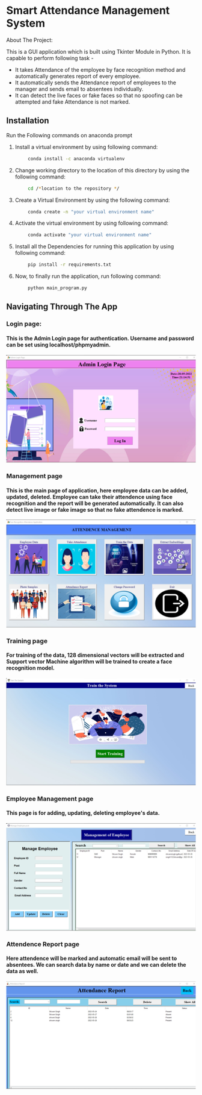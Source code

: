 
# Smart Attendance Management System

About The Project:

This is a GUI application which is built using Tkinter Module in Python.
It is capable to perform following task -

* It takes Attendance of the employee by face recognition method and automatically generates report of every employee.
* It automatically sends the Attendance report of employees to the manager and sends email to absentees individually.
* It can detect the live faces or fake faces so that no spoofing can be attempted and fake Attendance is not marked.
## Installation

Run the Following commands on anaconda prompt

1) Install a virtual environment by using following command:

```bash
        conda install -c anaconda virtualenv
```
 2) Change working directory to the location of this directory by using the following command: 
```bash
        cd /*location to the repository */
```  
3) Create a Virtual Environment by using the following command:
```bash
        conda create -n "your virtual environment name"
```
4) Activate the virtual environment by using following command:
```bash
        conda activate "your virtual environment name"
```  
5) Install all the Dependencies for running this application by using following command:
```bash
        pip install -r requirements.txt
```
6) Now, to finally run the application, run following command:
```bash
        python main_program.py
```

## Navigating Through The App
### Login page:
#### This is the Admin Login page for authentication. Username and password can be set using localhost/phpmyadmin.

![login page](https://github.com/shivanisin02/Employee-Attendence-Management/blob/master/screenshots/login_page.jpg?raw=true)

### Management page
#### This is the main page of application, here employee data can be added, updated, deleted. Employee can take their attendence using face recognition and the report will be generated automatically. It can also detect live image or fake image so that no fake attendence is marked.
![main page](https://github.com/shivanisin02/Employee-Attendence-Management/blob/master/screenshots/main_page.jpg?raw=true)

### Training page
#### For training of the data, 128 dimensional vectors will be extracted and Support vector Machine algorithm will be trained to create a face recognition model. 
![training page](https://github.com/shivanisin02/Employee-Attendence-Management/blob/master/screenshots/training_page.jpg?raw=true)

### Employee Management page
#### This page is for adding, updating, deleting employee's data.
![emp_management page](https://github.com/shivanisin02/Employee-Attendence-Management/blob/master/screenshots/emp_manage_page.jpg?raw=true)

### Attendence Report page
#### Here attendence will be marked and automatic email will be sent to absentees. We can search data by name or date and we can delete the data as well.
![Report page](https://github.com/shivanisin02/Employee-Attendence-Management/blob/master/screenshots/report_page.jpg?raw=true)
